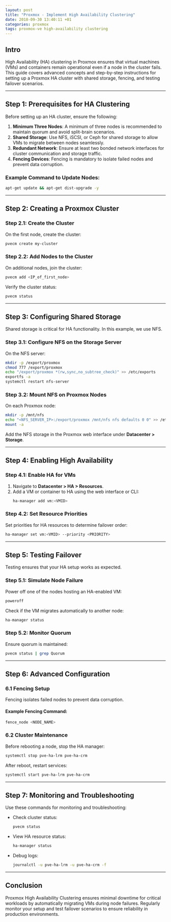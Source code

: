 ```yaml
---
layout: post
title: "Proxmox - Implement High Availability Clustering"
date: 2018-09-30 13:40:11 +01
categories: proxmox
tags: proxmox-ve high-availability clustering
---
```


## Intro

High Availability (HA) clustering in Proxmox ensures that virtual machines (VMs) and containers remain operational even if a node in the cluster fails. This guide covers advanced concepts and step-by-step instructions for setting up a Proxmox HA cluster with shared storage, fencing, and testing failover scenarios.

---

## Step 1: Prerequisites for HA Clustering

Before setting up an HA cluster, ensure the following:

1. **Minimum Three Nodes**: A minimum of three nodes is recommended to maintain quorum and avoid split-brain scenarios.
2. **Shared Storage**: Use NFS, iSCSI, or Ceph for shared storage to allow VMs to migrate between nodes seamlessly.
3. **Redundant Network**: Ensure at least two bonded network interfaces for cluster communication and storage traffic.
4. **Fencing Devices**: Fencing is mandatory to isolate failed nodes and prevent data corruption.

### Example Command to Update Nodes:

```sh
apt-get update && apt-get dist-upgrade -y
```

---

## Step 2: Creating a Proxmox Cluster

### **Step 2.1: Create the Cluster**

On the first node, create the cluster:

```sh
pvecm create my-cluster
```

### **Step 2.2: Add Nodes to the Cluster**

On additional nodes, join the cluster:

```sh
pvecm add <IP_of_first_node>
```

Verify the cluster status:

```sh
pvecm status
```

---

## Step 3: Configuring Shared Storage

Shared storage is critical for HA functionality. In this example, we use NFS.

### **Step 3.1: Configure NFS on the Storage Server**

On the NFS server:

```sh
mkdir -p /export/proxmox
chmod 777 /export/proxmox
echo "/export/proxmox *(rw,sync,no_subtree_check)" >> /etc/exports
exportfs -a
systemctl restart nfs-server
```

### **Step 3.2: Mount NFS on Proxmox Nodes**

On each Proxmox node:

```sh
mkdir -p /mnt/nfs
echo "<NFS_SERVER_IP>:/export/proxmox /mnt/nfs nfs defaults 0 0" >> /etc/fstab
mount -a
```

Add the NFS storage in the Proxmox web interface under **Datacenter > Storage**.

---

## Step 4: Enabling High Availability

### **Step 4.1: Enable HA for VMs**

1. Navigate to **Datacenter > HA > Resources**.
2. Add a VM or container to HA using the web interface or CLI:
   ```sh
   ha-manager add vm:<VMID>
   ```

### **Step 4.2: Set Resource Priorities**

Set priorities for HA resources to determine failover order:

```sh
ha-manager set vm:<VMID> --priority <PRIORITY>
```

---

## Step 5: Testing Failover

Testing ensures that your HA setup works as expected.

### **Step 5.1: Simulate Node Failure**

Power off one of the nodes hosting an HA-enabled VM:

```sh
poweroff
```

Check if the VM migrates automatically to another node:

```sh
ha-manager status
```

### **Step 5.2: Monitor Quorum**

Ensure quorum is maintained:

```sh
pvecm status | grep Quorum
```

---

## Step 6: Advanced Configuration

### **6.1 Fencing Setup**

Fencing isolates failed nodes to prevent data corruption.

#### Example Fencing Command:

```sh
fence_node <NODE_NAME>
```

### **6.2 Cluster Maintenance**

Before rebooting a node, stop the HA manager:

```sh
systemctl stop pve-ha-lrm pve-ha-crm
```

After reboot, restart services:

```sh
systemctl start pve-ha-lrm pve-ha-crm
```

---

## Step 7: Monitoring and Troubleshooting

Use these commands for monitoring and troubleshooting:

- Check cluster status:
  ```sh
  pvecm status
  ```
- View HA resource status:
  ```sh
  ha-manager status
  ```
- Debug logs:
  ```sh
  journalctl -u pve-ha-lrm -u pve-ha-crm -f
  ```

---

## Conclusion

Proxmox High Availability Clustering ensures minimal downtime for critical workloads by automatically migrating VMs during node failures. Regularly monitor your setup and test failover scenarios to ensure reliability in production environments.

